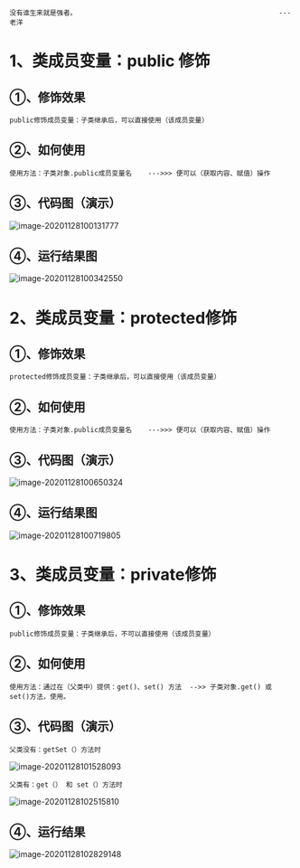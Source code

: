 ~~~
没有谁生来就是强者。									                --- 老洋
~~~





# 1、类成员变量：public 修饰

## ①、修饰效果

~~~
public修饰成员变量：子类继承后，可以直接使用（该成员变量）
~~~



## ②、如何使用

~~~
使用方法：子类对象.public成员变量名    --->>> 便可以（获取内容、赋值）操作
~~~





## ③、代码图（演示）

![image-20201128100131777](https://gitee.com/sheep-are-flying-in-the-sky/my-picture/raw/master/picture3/image-20201128100131777.png)



## ④、运行结果图

![image-20201128100342550](https://gitee.com/sheep-are-flying-in-the-sky/my-picture/raw/master/picture3/image-20201128100342550.png)





# 2、类成员变量：protected修饰

## ①、修饰效果

~~~
protected修饰成员变量：子类继承后，可以直接使用（该成员变量）
~~~





## ②、如何使用

~~~
使用方法：子类对象.public成员变量名    --->>> 便可以（获取内容、赋值）操作
~~~



## ③、代码图（演示）

![image-20201128100650324](https://gitee.com/sheep-are-flying-in-the-sky/my-picture/raw/master/picture3/image-20201128100650324.png)



## ④、运行结果图

![image-20201128100719805](https://gitee.com/sheep-are-flying-in-the-sky/my-picture/raw/master/picture3/image-20201128100719805.png)





# 3、类成员变量：private修饰

## ①、修饰效果

~~~
public修饰成员变量：子类继承后，不可以直接使用（该成员变量）
~~~



## ②、如何使用

~~~
使用方法：通过在（父类中）提供：get()、set() 方法  -->> 子类对象.get() 或 set()方法，使用。
~~~





## ③、代码图（演示）

~~~
父类没有：getSet（）方法时     
~~~

![image-20201128101528093](https://gitee.com/sheep-are-flying-in-the-sky/my-picture/raw/master/picture3/image-20201128101528093.png)



~~~
父类有：get（） 和 set（）方法时
~~~

![image-20201128102515810](https://gitee.com/sheep-are-flying-in-the-sky/my-picture/raw/master/picture3/image-20201128102515810.png)



## ④、运行结果

![image-20201128102829148](https://gitee.com/sheep-are-flying-in-the-sky/my-picture/raw/master/picture3/image-20201128102829148.png)

